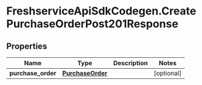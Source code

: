 # FreshserviceApiSdkCodegen.CreatePurchaseOrderPost201Response

## Properties

| Name               | Type                                  | Description | Notes      |
| ------------------ | ------------------------------------- | ----------- | ---------- |
| **purchase_order** | [**PurchaseOrder**](PurchaseOrder.md) |             | [optional] |
